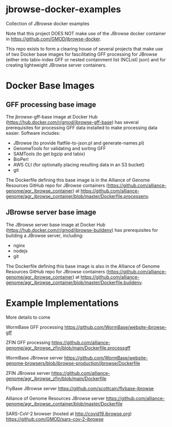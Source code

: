 # jbrowse-docker-examples
Collection of JBrowse docker examples

Note that this project DOES NOT make use of the JBrowse docker container in https://github.com/GMOD/jbrowse-docker.

This repo exists to form a clearing house of several projects that make use of two Docker base images for fascilitating GFF processing for JBrowse 
(either into tabix-index GFF or nested containment list (NCList) json) and for creating lightweight JBrowse server containers.

Docker Base Images
==================

GFF processing base image
-------------------------

The jbrowse-gff-base image at Docker Hub (https://hub.docker.com/r/gmod/jbrowse-gff-base) has several prerequisites for processing GFF data 
installed to make processing data easier.  Software includes:

* JBrowse (to provide flatfile-to-json.pl and generate-names.pl)
* GenomeTools for validating and sorting GFF
* SAMTools (to get bgzip and tabix)
* BioPerl
* AWS CLI (for optionally placing resulting data in an S3 bucket)
* git

The Dockerfile defining this base image is in the Alliance of Genome Resources GitHub repo for JBrowse containers (https://github.com/alliance-genome/agr_jbrowse_container) at https://github.com/alliance-genome/agr_jbrowse_container/blob/master/Dockerfile.processenv.

JBrowse server base image
-------------------------

The JBrowse server base image at Docker Hub (https://hub.docker.com/r/gmod/jbrowse-buildenv) has prerequisites for building a JBrowse server, including:

* nginx
* nodejs
* git

The Dockerfile defining this base image is also in the Alliance of Genome Resources GitHub repo for JBrowse containers (https://github.com/alliance-genome/agr_jbrowse_container) at https://github.com/alliance-genome/agr_jbrowse_container/blob/master/Dockerfile.buildenv.

Example Implementations
=======================

More details to come

WormBase GFF processing
https://github.com/WormBase/website-jbrowse-gff

ZFIN GFF processing
https://github.com/alliance-genome/agr_jbrowse_zfin/blob/main/Dockerfile.processgff

WormBase JBrowse server
https://github.com/WormBase/website-genome-browsers/blob/jbrowse-production/jbrowse/Dockerfile

ZFIN JBrowse server
https://github.com/alliance-genome/agr_jbrowse_zfin/blob/main/Dockerfile

FlyBase JBrowse server
https://github.com/scottcain/flybase-jbrowse

Alliance of Genome Resources JBrowse server
https://github.com/alliance-genome/agr_jbrowse_container/blob/master/Dockerfile

SARS-CoV-2 browser (hosted at http://covid19.jbrowse.org)
https://github.com/GMOD/sars-cov-2-jbrowse
